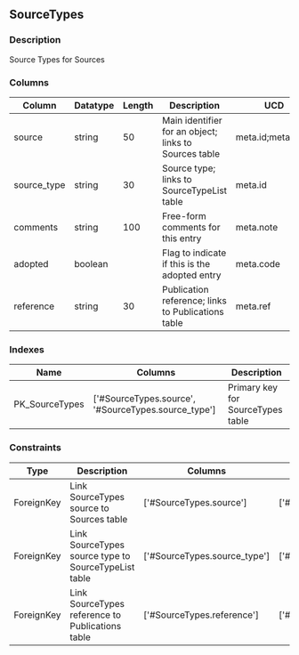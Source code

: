 ## SourceTypes
### Description
Source Types for Sources
### Columns
| Column | Datatype | Length | Description | UCD | Nullable |
| --- | --- | --- | --- | --- | --- |
| source | string | 50 | Main identifier for an object; links to Sources table | meta.id;meta.main | False |
| source_type | string | 30 | Source type; links to SourceTypeList table | meta.id | False |
| comments | string | 100 | Free-form comments for this entry | meta.note | True |
| adopted | boolean |  | Flag to indicate if this is the adopted entry | meta.code | True |
| reference | string | 30 | Publication reference; links to Publications table | meta.ref | False |

### Indexes
| Name | Columns | Description |
| --- | --- | --- |
| PK_SourceTypes | ['#SourceTypes.source', '#SourceTypes.source_type'] | Primary key for SourceTypes table |

### Constraints
| Type | Description | Columns | Referenced Columns |
| --- | --- | --- | --- |
| ForeignKey | Link SourceTypes source to Sources table | ['#SourceTypes.source'] | ['#Sources.source'] |
| ForeignKey | Link SourceTypes source type to SourceTypeList table | ['#SourceTypes.source_type'] | ['#SourceTypeList.source_type'] |
| ForeignKey | Link SourceTypes reference to Publications table | ['#SourceTypes.reference'] | ['#Publications.reference'] |

